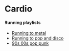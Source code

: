 # Cardio

#### Running playlists

* [Running to metal](https://open.spotify.com/playlist/0ICfL83hv2t3wdbbpbdtMa?si=056ffb2401b546b6)
* [Running to pop and disco](https://open.spotify.com/playlist/0sWdV3350fNkENPAgnIUBU?si=fd927ffec9b344ae)
* [90s 00s pop punk](https://open.spotify.com/playlist/47yqb73jplf3y2E0fZu1Zt?si=e61c275f2ae741f7)
